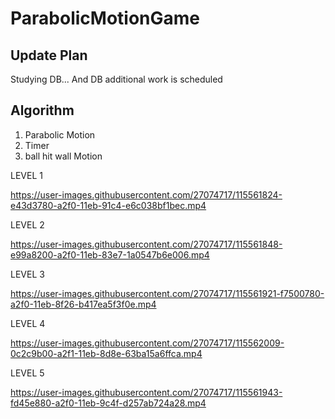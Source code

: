 # ParabolicMotionGame

## Update Plan ##
Studying DB...
And DB additional work is scheduled

## Algorithm ##
1. Parabolic Motion 
2. Timer
3. ball hit wall Motion


LEVEL 1

https://user-images.githubusercontent.com/27074717/115561824-e43d3780-a2f0-11eb-91c4-e6c038bf1bec.mp4



LEVEL 2

https://user-images.githubusercontent.com/27074717/115561848-e99a8200-a2f0-11eb-83e7-1a0547b6e006.mp4




LEVEL 3

https://user-images.githubusercontent.com/27074717/115561921-f7500780-a2f0-11eb-8f26-b417ea5f3f0e.mp4




LEVEL 4

https://user-images.githubusercontent.com/27074717/115562009-0c2c9b00-a2f1-11eb-8d8e-63ba15a6ffca.mp4




LEVEL 5

https://user-images.githubusercontent.com/27074717/115561943-fd45e880-a2f0-11eb-9c4f-d257ab724a28.mp4






